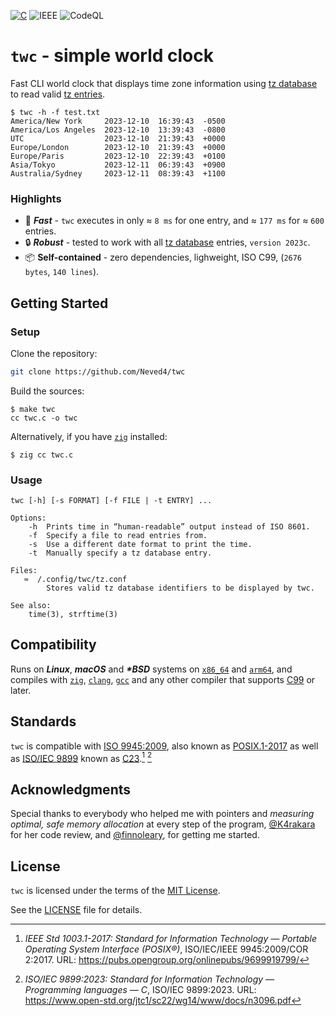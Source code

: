 [![C](https://img.shields.io/badge/ISO_C99-A8B9CC?logo=c&logoColor=fff)][C99]
![IEEE](https://img.shields.io/badge/POSIX.1&#8209;2017-00629B?logo=ieee&logoColor=fff)
![CodeQL](https://github.com/github/docs/actions/workflows/codeql.yml/badge.svg)

# `twc` - simple world clock

Fast CLI world clock that displays time zone information using
[tz database] to read valid [tz entries].

```console
$ twc -h -f test.txt
America/New York     2023-12-10  16:39:43  -0500
America/Los Angeles  2023-12-10  13:39:43  -0800
UTC                  2023-12-10  21:39:43  +0000
Europe/London        2023-12-10  21:39:43  +0000
Europe/Paris         2023-12-10  22:39:43  +0100
Asia/Tokyo           2023-12-11  06:39:43  +0900
Australia/Sydney     2023-12-11  08:39:43  +1100
```

### Highlights

- 🚀 _**Fast**_ - `twc` executes in only ≈ `8 ms` for one entry, and ≈ `177 ms`
  for ≈ `600` entries.
- 🔒 _**Robust**_ - tested to work with all [tz database] entries,
  `version 2023c`.
- 📦 **Self-contained** - zero dependencies, lighweight, ISO C99,
  (`2676 bytes`, `140 lines`).

## Getting Started

### Setup

Clone the repository:

```sh
git clone https://github.com/Neved4/twc
```

Build the sources:

```console
$ make twc
cc twc.c -o twc
```

Alternatively, if you have [`zig`] installed:
```console
$ zig cc twc.c
```

### Usage

```
twc [-h] [-s FORMAT] [-f FILE | -t ENTRY] ...

Options:
    -h  Prints time in “human-readable” output instead of ISO 8601.
    -f  Specify a file to read entries from.
    -s  Use a different date format to print the time.
    -t  Manually specify a tz database entry.

Files:
   ≈  /.config/twc/tz.conf
        Stores valid tz database identifiers to be displayed by twc.

See also:
    time(3), strftime(3)
```

## Compatibility

Runs on _**Linux**_, _**macOS**_ and _**\*BSD**_ systems on [`x86_64`] and
[`arm64`], and compiles with [`zig`], [`clang`], [`gcc`] and any other
compiler that supports [C99] or later.

## Standards

`twc` is compatible with [ISO 9945:2009][POSIX.1-2017], also known as
[POSIX.1-2017] as well as [ISO/IEC 9899][C23] known as [C23].[^1] [^2]

## Acknowledgments

Special thanks to everybody who helped me with pointers and _measuring
optimal, safe memory allocation_ at every step of the program,
[@K4rakara](https://github.com/K4rakara/) for her code review, and
[@finnoleary](https://github.com/finnoleary), for getting me started.

## License
                 
`twc` is licensed under the terms of the [MIT License].

See the [LICENSE](LICENSE) file for details.

[`arm64`]: https://en.wikipedia.org/wiki/AArch64
[`clang`]: https://clang.llvm.org/
[`gcc`]: https://gcc.gnu.org/
[`x86_64`]: https://en.wikipedia.org/wiki/X86-64
[`zig`]: https://ziglang.org/
[C23]: https://www.open-std.org/jtc1/sc22/wg14/www/docs/n1256.pdf
[C99]: https://www.open-std.org/jtc1/sc22/wg14/www/docs/n1256.pdf
[MIT License]: https://opensource.org/license/mit/
[POSIX.1-2017]: https://pubs.opengroup.org/onlinepubs/9699919799/
[tz database]: https://en.wikipedia.org/wiki/Tz_database
[tz entries]: https://en.wikipedia.org/wiki/List_of_tz_database_time_zones

[^1]: _IEEE Std 1003.1-2017: Standard for Information Technology
    — Portable Operating System Interface (POSIX®)_,
    ISO/IEC/IEEE 9945:2009/COR 2:2017.
    URL: https://pubs.opengroup.org/onlinepubs/9699919799/
[^2]: _ISO/IEC 9899:2023: Standard for Information Technology
    — Programming languages — C_, ISO/IEC 9899:2023.
    URL: https://www.open-std.org/jtc1/sc22/wg14/www/docs/n3096.pdf
